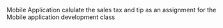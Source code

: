
Mobile Application calulate the sales tax and tip as an assignment for the Mobile application development class